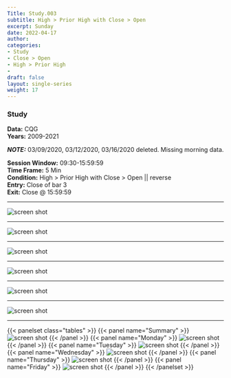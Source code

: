```yaml
---
Title: Study.003
subtitle: High > Prior High with Close > Open
excerpt: Sunday
date: 2022-04-17
author:
categories:
- Study
- Close > Open
- High > Prior High
-
draft: false
layout: single-series
weight: 17
---
```



### Study 

**Data:** CQG   
**Years:** 2009-2021<br>

_**NOTE:**_ 03/09/2020, 03/12/2020, 03/16/2020 deleted. Missing morning data. 

**Session Window:** 09:30-15:59:59 <br>
**Time Frame:** 5 Min <br>
**Condition:**  High > Prior High with Close > Open || reverse <br>
**Entry:** Close of bar 3 <br>
**Exit:**  Close @ 15:59:59


--- 



![screen shot](20220417_000307.png)


---


![screen shot](20220417_000302.png)


---


![screen shot](20220417_000303.png)


---


![screen shot](20220417_000304.png)


---


![screen shot](20220417_000305.png)


---


![screen shot](20220417_000306.png)


---

{{< panelset class="tables" >}}
{{< panel name="Summary" >}}
  ![screen shot](20220417_000307.png)
{{< /panel >}}
{{< panel name="Monday" >}}
  ![screen shot](20220417_000302.png)
{{< /panel >}}
{{< panel name="Tuesday" >}}
  ![screen shot](20220417_000303.png)
{{< /panel >}}
{{< panel name="Wednesday" >}}
  ![screen shot](20220417_000304.png)
{{< /panel >}}
{{< panel name="Thursday" >}}
  ![screen shot](20220417_000305.png)
{{< /panel >}}
{{< panel name="Friday" >}}
  ![screen shot](20220417_000306.png)
{{< /panel >}}
{{< /panelset >}}